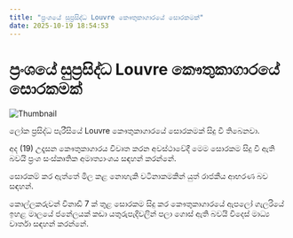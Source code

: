 ```yaml
---
title: "ප්‍රංශයේ සුප්‍රසිද්ධ Louvre කෞතුකාගාරයේ සොරකමක්"
date: 2025-10-19 18:54:53
---
```


# ප්‍රංශයේ සුප්‍රසිද්ධ Louvre කෞතුකාගාරයේ සොරකමක්

![Thumbnail](https://helakuru.sgp1.cdn.digitaloceanspaces.com/esana/images/lib/Museum.jpg)

ලෝක ප්‍රසිද්ධ පැරීසියේ Louvre කෞතුකාගාරයේ සොරකමක් සිදු වී තිබෙනවා.

අද (19) උදෑසන කෞතුකාගාරය විවෘත කරන අවස්ථාවේදී මෙම සොරකම සිදු වී ඇති බවයි ප්‍රංශ සංස්කෘතික අමාත්‍යාංශය සඳහන් කරන්නේ.

සොරකම් කර ඇත්තේ මිල කළ නොහැකි වටිනාකමකින් යුත් රාජකීය ආභරණ බව සඳහන්.

කොල්ලකරුවන් විනාඩි 7 ක් තුළ සොරකම සිදු කර කෞතුකාගාරයේ ඇපලෝ ගැලරියේ ඉහළ මාලයේ ජනේලයක් කඩා යතුරුපැදිවලින් පලා ගොස් ඇති බවයි විදෙස් මාධ්‍ය වාර්තා සඳහන් කරන්නේ.

